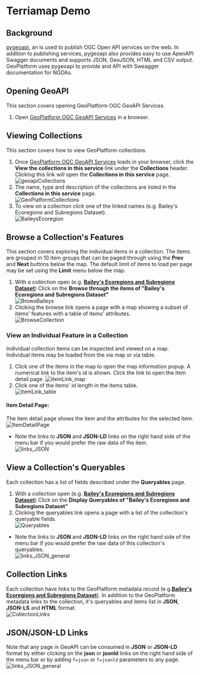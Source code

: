 # Terriamap Demo

## Background
[pygeoapi](https://github.com/geopython/pygeoapi), an is used to publish OGC Open API services on the web. In addition to publishing services, pygeoapi also provides easy to use ApenAPI Swagger documents and supports JSON, GeoJSON, HTML and CSV output. GeoPlatform uses pygeoapi to provide and API with Sweagger documentation for NGDAs. 

## Opening GeoAPI
This section covers opening GeoPlatform OGC GeoAPI Services. 
1. Open [GeoPlatform OGC GeoAPI Services](https://geoapi.geoplatform.gov/) in a browser.

## Viewing Collections
This section covers how to view GeoPlatform collections. 
1. Once [GeoPlatform OGC GeoAPI Services](https://geoapi.geoplatform.gov/) loads in your browser, click the __View the collections in this service__ link under the __Collections__ header. Clicking this link will open the __Collections in this service__ page. <br />
![geoapiCollections](https://user-images.githubusercontent.com/61807178/154780505-71a632bb-5c23-41f7-b6e1-ba0771c1a2ae.png)
2. The name, type and description of the collections are listed in the __Collections in this service__ page. <br />
![GeoPlatformCollections](https://user-images.githubusercontent.com/61807178/154976496-bbfe0fac-1113-4477-a155-d999ea840e61.png) 
3. To view on a collection click one of the linked names (e.g. Bailey's Ecoregions and Subregions Dataset). </br>
![BaileysEcoregion](https://user-images.githubusercontent.com/61807178/154977759-4b6d255a-d9d6-49fb-a020-24ff40eaca34.png)

## Browse a Collection's Features
This section covers exploring the individual items in a collection. The items are grouped in 10 item groups that can be paged through using the __Prev__ and __Next__ buttons below the map. The default limit of items to load per page may be set using the __Limit__ menu below the map.
1. With a collection open (e.g. [__Bailey's Ecoregions and Subregions Dataset__](https://geoapi.geoplatform.gov/collections/f5bfb616_0e64_4b2c_a2d7_268c01d8d28f)) Click on the __Browse through the items of "Bailey's Ecoregions and Subregions Dataset"__ </br>
![BrowsBaileys](https://user-images.githubusercontent.com/61807178/154979948-1f4a3ab7-a269-468a-b2f3-4844d27554a3.png)
2. Clicking the browse link opens a page with a map showing a subset of items' features with a table of items' attributes. </br>
![BrowseCollection](https://user-images.githubusercontent.com/61807178/154982859-2397a082-213b-45cb-95af-ec51a3d3ae83.png) 
### View an Individual Feature in a Collection
Individual collection items can be inspected and viewed on a map. Individual items may be loaded from the via map or via table. 
1. Click one of the items in the map to open the map information popup.  A numerical link to the item's id is shown. Click the link to open the item detail page. 
![itemLink_map](https://user-images.githubusercontent.com/61807178/154993771-46dd8c1e-23b8-4042-9acd-540a6230ec72.png)
2. Click one of the items' id length in the items table. </br>
![itemLink_table](https://user-images.githubusercontent.com/61807178/155006216-103da5a3-7d9f-4774-b10a-49d2e93ddada.png) 


#### Item Detail Page:
The item detail page shows the item and the attributes for the selected item.  
![ItemDetailPage](https://user-images.githubusercontent.com/61807178/154995428-4dabdc70-db3f-4b35-89ab-0e2cc2479ae3.png)

- Note the links to __JSON__ and __JSON-LD__ links on the right hand side of the menu bar if you would prefer the raw data of the item. </br>
![links_JSON](https://user-images.githubusercontent.com/61807178/155010218-80298fae-76a0-445a-850f-222988629235.png)


## View a Collection's Queryables 
Each collection has a list of fields described under the __Queryables__ page. 
1. With a collection open (e.g. [__Bailey's Ecoregions and Subregions Dataset__](https://geoapi.geoplatform.gov/collections/f5bfb616_0e64_4b2c_a2d7_268c01d8d28f)) Click on the __Display Queryables of "Bailey's Ecoregions and Subregions Dataset"__ </br>
2. Clicking the queryables link opens a page with a list of the collection's queryable fields. </br>
![Queryables](https://user-images.githubusercontent.com/61807178/155011558-72f38f1b-bd2c-4f15-b567-6360824ed072.png)

- Note the links to __JSON__ and __JSON-LD__ links on the right hand side of the menu bar if you would prefer the raw data of this collection's queryables. </br>
![links_JSON_general](https://user-images.githubusercontent.com/61807178/155012284-edb5b397-9abc-4610-a9b7-ad95e02d3247.png)

## Collection Links
Each collection have links to the GeoPlatform metadata record (e.g.[__Bailey's Ecoregions and Subregions Dataset__](https://geoplatform.gov/metadata/c871b1c5-6474-560b-89c6-5f9bc610b9f8)). In addition to the GeoPlatform metadata links to the collection, it's queryables and items list in __JSON__, __JSON-LS__ and __HTML__ format. </br>
![CollectionLinks](https://user-images.githubusercontent.com/61807178/155015626-bf094d44-d1d5-4b1e-9c3c-e04a4cec7946.png)

## JSON/JSON-LD Links
Note that any page in GeoAPI can be consumed in __JSON__ or __JSON-LD__ format by either clicking on the __json__ or __jsonld__ links on the right hand side of the menu bar or by adding ```f=json``` or ```f=jsonld``` parameters to any page.   </br>
![links_JSON_general](https://user-images.githubusercontent.com/61807178/155012284-edb5b397-9abc-4610-a9b7-ad95e02d3247.png)

